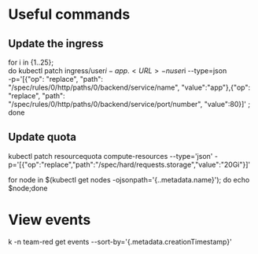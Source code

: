 # Useful commands

## Update the ingress

 for i in {1..25}; \
do kubectl patch ingress/user$i-app.<URL> -n user$i --type=json \
  -p='[{"op": "replace", "path": "/spec/rules/0/http/paths/0/backend/service/name", "value":"app"},{"op": "replace", "path": "/spec/rules/0/http/paths/0/backend/service/port/number", "value":80}]' ; \
  done

## Update quota
kubectl  patch resourcequota compute-resources --type='json' -p='[{"op":"replace","path":"/spec/hard/requests.storage","value":"20Gi"}]'

for node in $(kubectl get nodes -ojsonpath='{..metadata.name}'); do echo $node;done

# View events
k -n team-red get events --sort-by='{.metadata.creationTimestamp}'